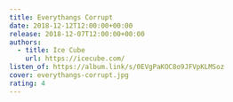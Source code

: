```yaml
---
title: Everythangs Corrupt
date: 2018-12-12T12:00:00+00:00
release: 2018-12-07T12:00:00+00:00
authors:
  - title: Ice Cube
    url: https://icecube.com/
listen_of: https://album.link/s/0EVgPaKOC8o9JFVpKLMSoz
cover: everythangs-corrupt.jpg
rating: 4
---
```

